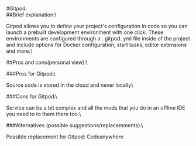 #Gitpod.\
##Brief explanation:\

Gitpod allows you to define your project's configuration in code so you can launch a prebuilt development environment with one click. These environments are configured through a . gitpod. yml file inside of the project and include options for Docker configuration, start tasks, editor extensions and more.\

##Pros and cons(personal view):\

###Pros for Gitpod:\

Source code is stored in the cloud and never locally\

###Cons for Gitpod:\

Service can be a bit complex and all the mods that you do in an offline IDE you need to to them there too.\

###Alternatives (possible suggestions/replacemments):\

Possible replacement for Gitpod: Codeanywhere

